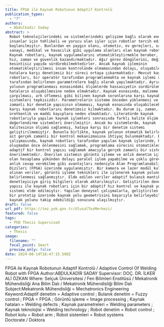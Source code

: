```yaml
---
title: FPGA ile Kaynak Robotunun Adaptif Kontrolü
publication_types:
  - "7"
authors:
  - Abdulkadir Saday
abstract: >
  Robot teknolojilerindeki ve sistemlerindeki gelişime bağlı olarak endüstride,
  insanlar için tehlikeli ve yorucu olan işler için robotlar tercih edilmeye
  başlanılmıştır. Bunlardan en yaygın olanı, otomotiv, ev gereçleri, savunma
  sanayi, medikal ve havacılık gibi uygulama alanları olan kaynak robotlarıdır.
  Kaynak robotları, kaynak uygulamalarını otomatikleştirmekle beraber, üreticiye
  hız, zaman ve güvenlik kazandırmaktadır. Ağır görev döngülerini, değişmez ve
  kesintisiz yapıda sürdürebilmektedirler. Ancak kaynak işleminin
  otomatikleştirilmesi insan kontrolünde olmamasından dolayı, oluşabilecek
  hatalara karşı denetimsiz bir süreci ortaya çıkarmaktadır. Mevcut kaynak
  robotları, bir operatör tarafından programlanmakta ve kaynak işlemi operatör
  tarafından belirlenen parametrelere bağlı olarak yapılmaktadır. Ayrıca kaynak
  yolunun programlanması esnasındaki ölçümlerde hassasiyetin sürdürülememesi,
  hataların oluşabilmesine neden olmaktadır. Kaynak esnasında, malzeme
  çarpılması, ark üflemesi gibi bilinen kaynak sorunlarına karşı kaynak robotu
  sistemleri tepkisizdir. Parametrelerin sisteme önceden yüklenmesi ve gerçek
  zamanlı bir denetim yapısının olmaması, kaynak esnasında oluşabilecek hatalara
  karşı kaynak robotlarını denetimsiz kılmaktadır. Bu durum iş, zaman,
  üretkenlik ve maddi kayıplara neden olmaktadır. Literatürde kaynak
  robotlarıyla yapılan kaynak işlemleri sonrasında farklı kalite ölçüm ve
  değerlendirme sistemleri önerilmiştir. Ancak bu sistemlerde, kaynak
  kalitesinin ölçümü sağlanmış, hataya karşı bir denetim sistemi
  geliştirilmemiştir. Bununla birlikte, kaynak yolunun otomatik belirlenmesine
  ait gerçek zamanlı bir kontrol mekanizmasına ihtiyaç bulunmaktadır. Bu tez
  çalışmasında, kaynak robotları tarafından yapılan kaynak işlerinde, hataların
  oluşmadan önce önlenmesini sağlamak, programlama sürecini otomatikleştirmek ve
  adaptif bir kontrol yapısı sağlamak amacıyla gerçek zamanlı bir sistem
  önerilmektedir. Önerilen sistemin görüntü işleme ve anlık denetim için gerekli
  olan hesaplama yükünden dolayı paralel işlem yapabilme ve çoklu görevlere
  anlık cevap verebilme gibi avantajları nedeniyle Alan Programlanabilir Kapı
  Dizileri (FPGA) üzerinde uygulanmıştır. Bir kamera ve lazer modül kullanılarak
  alınan veriler, görüntü işleme teknikleri ile işlenerek kaynak yolunun
  belirlenmesi sağlanmıştır. Elde edilen veriler adaptif bulanık mantık
  denetleyiciye giriş bilgileri olarak aktarılmıştır. Geliştirilen denetleyici
  yapısı ile kaynak robotları için bir adaptif hız kontrol ve kaynak yolu takip
  sistemi elde edilmiştir. Yapılan deneysel çalışmalarla, geliştirilen sistemin
  bir prototip üzerinde kaynak yolu geometrisini başarıyla belirleyebildiği ve
  kaynak yolunu takip edebildiği sonucuna ulaşılmıştır.
draft: false
url_pdf: https://tez.yok.gov.tr/UlusalTezMerkezi/
featured: false
tags:
  - PhD Thesis Supervised
categories:
  - Thesis
image:
  filename: ""
  focal_point: Smart
  preview_only: false
date: 2024-08-14T18:47:15.598Z
---
```

FPGA ile Kaynak Robotunun Adaptif Kontrolü / Adaptive Control Of Welding Robot with FPGA
Author:ABDULKADİR SADAY
Supervisor: DOÇ. DR. İLKER ALİ ÖZKAN
Where: Selçuk Üniversitesi / Fen Bilimleri Enstitüsü / Mekatronik Mühendisliği Ana Bilim Dalı / Mekatronik Mühendisliği Bilim Dalı
Subject:Mekatronik Mühendisliği = Mechatronics Engineering
Keyword:Adaptif denetim = Adaptive control ; Bulanık denetim = Fuzzy control ; FPGA = FPGA ; Görüntü işleme = Image processing ; Kaynak hataları = Welding defects ; Kaynak parametreleri = Welding parameters ; Kaynak teknolojisi = Welding technology ; Robot denetim = Robot control ; Robot kolu = Robot arm ; Robot sistemleri = Robot systems\
Doctorate / Doktora
